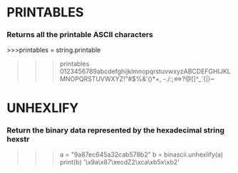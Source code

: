 # PRINTABLES
### Returns all the printable ASCII characters

\>\>\>printables = string.printable
>>>printables
>>>0123456789abcdefghijklmnopqrstuvwxyzABCDEFGHIJKLMNOPQRSTUVWXYZ!"#$%&'()*+, -./:;<=>?@[\]^_`{|}~ 


# UNHEXLIFY
### Return the binary data represented by the hexadecimal string hexstr

>>>a = "9a87ec645a32cab578b2"
>>>b = binascii.unhexlify(a)
>>>print(b)
>>>'\x9a\x87\xecdZ2\xca\xb5x\xb2'

